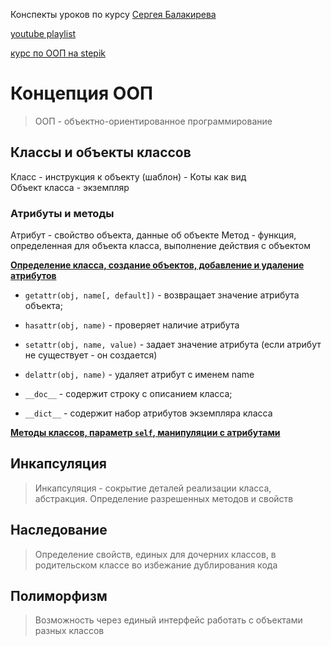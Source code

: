 Конспекты уроков по курсу [Сергея Балакирева](www.youtube.com/@selfedu_rus) 

[youtube playlist](https://www.youtube.com/playlist?list=PLA0M1Bcd0w8zPwP7t-FgwONhZOHt9rz9E)

[курс по ООП на stepik](https://www.youtube.com/redirect?event=video_description&redir_token=QUFFLUhqbEpZdWwwTzVVc3JFcm1TblRwV2k0Y1YyVTF0QXxBQ3Jtc0tuR2FtUWNPRXQzaUhkYzl0dFpmR0xobWhtZzBNcnM2WkpWVmJGRlJmWVh1Y1NYX2MtYmM1REp0eVZtaXMyaTV4LUtua3pFQU9BRFBwT2xNV0JkM0RsRHZBb3FUdXZQVk03TXAtQURHT0N0di1VeDJrUQ&q=https%3A%2F%2Fstepik.org%2Fa%2F116336&v=Z7AY41tE-3U)

# Концепция ООП

> ООП - объектно-ориентированное программирование

## Классы и объекты классов
Класс - инструкция к объекту (шаблон) - Коты как вид\
Объект класса - экземпляр 

### Атрибуты и методы
Атрибут - свойство объекта, данные об объекте
Метод - функция, определенная для объекта класса, выполнение действия с объектом

[**Определение класса, создание объектов, добавление и удаление атрибутов**](1_attributes#классы-и-объекты-классов-атрибуты-и-методы)

- `getattr(obj, name[, default])` - возвращает значение атрибута объекта;
- `hasattr(obj, name)` - проверяет наличие атрибута
- `setattr(obj, name, value)` - задает значение атрибута (если атрибут не существует - он создается)
- `delattr(obj, name)` - удаляет атрибут с именем name

- `__doc__` - содержит строку с описанием класса;
- `__dict__` - содержит набор атрибутов экземпляра класса

[**Методы классов, параметр `self`, манипуляции с атрибутами**](2_methods.md#создание-простого-метода)

## Инкапсуляция
> Инкапсуляция - сокрытие деталей реализации класса, абстракция. Определение разрешенных методов и свойств

## Наследование
> Определение свойств, единых для дочерних классов, в родительском классе во избежание дублирования кода

## Полиморфизм
> Возможность через единый интерфейс работать с объектами разных классов


